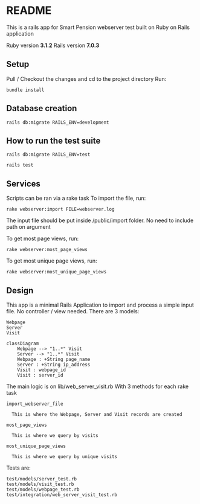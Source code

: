 # README
This is a rails app for Smart Pension webserver test built on Ruby on Rails application

Ruby version **3.1.2**
Rails version **7.0.3**

## Setup
Pull / Checkout the changes and cd to the project directory
Run:

    bundle install
## Database creation
    rails db:migrate RAILS_ENV=development

## How to run the test suite
    rails db:migrate RAILS_ENV=test

	rails test

## Services
Scripts can be ran via a rake task
To import the file, run:

    rake webserver:import FILE=webserver.log

The input file should be put inside /public/import folder. No need to include path on argument

To get most page views, run:

    rake webserver:most_page_views

To get most unique page views, run:

    rake webserver:most_unique_page_views

## Design
This app is a minimal Rails Application to import and process a simple input file. No controller / view needed.
There are 3 models:

    Webpage
    Server
    Visit

```mermaid
classDiagram
    Webpage --> "1..*" Visit
    Server --> "1..*" Visit
    Webpage : +String page_name
    Server : +String ip_address
    Visit : webpage_id
    Visit : server_id
```
The main logic is on lib/web_server_visit.rb
With 3 methods for each rake task

    import_webserver_file

      This is where the Webpage, Server and Visit records are created

    most_page_views

      This is where we query by visits

    most_unique_page_views

      This is where we query by unique visits

Tests are:

    test/models/server_test.rb
    test/models/visit_test.rb
    test/models/webpage_test.rb
    test/integration/web_server_visit_test.rb


